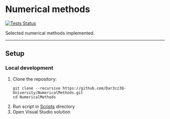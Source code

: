# Numerical methods

[![Tests Status](https://github.com/Dar3cz3Q-University/NumericalMethods/actions/workflows/ci.yml/badge.svg)](https://github.com/Dar3cz3Q-University/NumericalMethods/tree/master)

Selected numerical methods implemented.

---

## Setup

### Local development
1. Clone the repository:
   ```shell
   git clone --recursive https://github.com/Dar3cz3Q-University/NumericalMethods.git
   cd NumericalMethods
   ```
2. Run script in [Scripts](/Scripts) directory
3. Open Visual Studio solution
